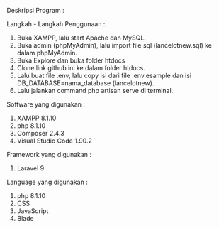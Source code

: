 Deskripsi Program :

Langkah - Langkah Penggunaan :
1. Buka XAMPP, lalu start Apache dan MySQL.
2. Buka admin (phpMyAdmin), lalu import file sql (lancelotnew.sql) ke dalam phpMyAdmin.
3. Buka Explore dan buka folder htdocs
4. Clone link github ini ke dalam folder htdocs.
5. Lalu buat file .env, lalu copy isi dari file .env.esample dan isi DB_DATABASE=nama_database (lancelotnew).
6. Lalu jalankan command php artisan serve di terminal.

Software yang digunakan :
1. XAMPP 8.1.10
2. php 8.1.10
3. Composer 2.4.3
4. Visual Studio Code 1.90.2

Framework yang digunakan :
1. Laravel 9

Language yang digunakan :
1. php 8.1.10
2. CSS
3. JavaScript
4. Blade

